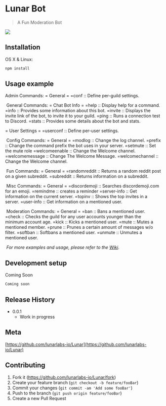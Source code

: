 # Lunar Bot
>A Fun Moderation Bot

<!-- [![NPM Version][npm-image]][npm-url]
[![Build Status][travis-image]][travis-url]
[![Downloads Stats][npm-downloads]][npm-url] -->



![](header.png)

## Installation

OS X & Linux:

```sh
npm install
```


## Usage example

Admin Commands:
= General =
=conf           :: Define per-guild settings.

​
General Commands:
= Chat Bot Info =
=help           :: Display help for a command.
=info           :: Provides some information about this bot.
=invite         :: Displays the invite link of the bot, to invite it to your guild.
=ping           :: Runs a connection test to Discord.
=stats          :: Provides some details about the bot and stats.

= User Settings =
=userconf       :: Define per-user settings.

​
Config Commands:
= General =
=modlog         :: Change the log channel.
=prefix         :: Change the command prefix the bot uses in your server.
=setmute        :: Set the mute role
=welcomeenable  :: Change the Welcome channel.
=welcomemessage :: Change The Welcome Message.
=welcomechannel :: Change the Welcome channel.

​
Fun Commands:
= General =
=randomreddit   :: Returns a random reddit post on a given subreddit.
=subreddit      :: Returns information on a subreddit.

​
Misc Commands:
= General =
=discordemoji   :: Searches discordemoji.com for an emoji.
=remindme       :: creates a reminder
=server-info    :: Get information on the current server.
=topinv         :: Shows the top invites in a server.
=user-info      :: Get information on a mentioned user.

​
Moderation Commands:
= General =
=ban            :: Bans a mentioned user.
=check          :: Checks the guild for any user accounts younger than the minimum account age.
=kick           :: Kicks a mentioned user.
=mute           :: Mutes a mentioned member.
=prune          :: Prunes a certain amount of messages w/o filter.
=softban        :: Softbans a mentioned user.
=unmute         :: Unmutes a mentioned user.

​
_For more examples and usage, please refer to the [Wiki][wiki]._

## Development setup
Coming Soon

```sh
Coming soon
```

## Release History


* 0.0.1
    * Work in progress

## Meta



<!-- Distributed under the XYZ license. See ``LICENSE`` for more information. -->

[https://github.com/lunarlabs-io/Lunar](https://github.com/lunarlabs-io/Lunar)

## Contributing

1. Fork it (<https://github.com/lunarlabs-io/Lunar/fork>)
2. Create your feature branch (`git checkout -b feature/fooBar`)
3. Commit your changes (`git commit -am 'Add some fooBar'`)
4. Push to the branch (`git push origin feature/fooBar`)
5. Create a new Pull Request

<!-- Markdown link & img dfn's -->
[npm-image]: https://img.shields.io/npm/v/datadog-metrics.svg?style=flat-square
[npm-url]: https://npmjs.org/package/datadog-metrics
[npm-downloads]: https://img.shields.io/npm/dm/datadog-metrics.svg?style=flat-square
[travis-image]: https://img.shields.io/travis/dbader/node-datadog-metrics/master.svg?style=flat-square
[travis-url]: https://travis-ci.org/dbader/node-datadog-metrics
[wiki]: https://github.com/yourname/yourproject/wiki
